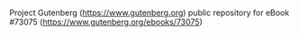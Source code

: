 Project Gutenberg (https://www.gutenberg.org) public repository
for eBook #73075 (https://www.gutenberg.org/ebooks/73075)
